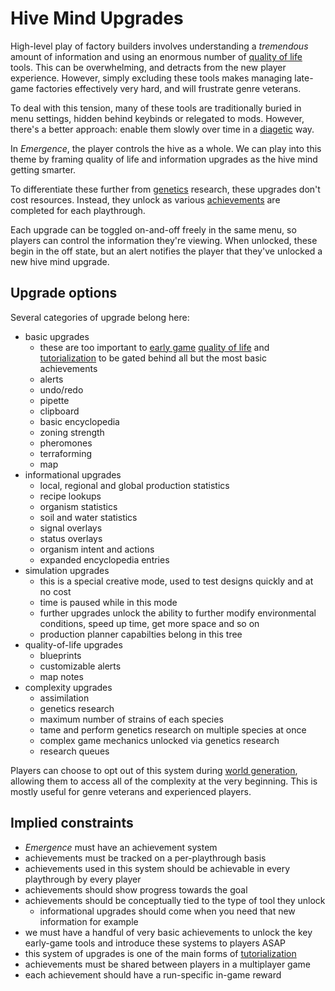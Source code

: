 # Hive Mind Upgrades

High-level play of factory builders involves understanding a *tremendous* amount of information and using an enormous number of [quality of life](../glossary.md#quality-of-life) tools.
This can be overwhelming, and detracts from the new player experience.
However, simply excluding these tools makes managing late-game factories effectively very hard, and will frustrate genre veterans.

To deal with this tension, many of these tools are traditionally buried in menu settings, hidden behind keybinds or relegated to mods.
However, there's a better approach: enable them slowly over time in a [diagetic](../glossary.md#diagetic) way.

In *Emergence*, the player controls the hive as a whole.
We can play into this theme by framing quality of life and information upgrades as the hive mind getting smarter.

To differentiate these further from [genetics](genetics.md) research, these upgrades don't cost resources.
Instead, they unlock as various [achievements](../glossary.md#achievements) are completed for each playthrough.

Each upgrade can be toggled on-and-off freely in the same menu, so players can control the information they're viewing.
When unlocked, these begin in the off state, but an alert notifies the player that they've unlocked a new hive mind upgrade.

## Upgrade options

Several categories of upgrade belong here:

- basic upgrades
  - these are too important to [early game](../glossary.md#early-game-mid-game-and-late-game) [quality of life](../glossary.md#quality-of-life) and [tutorialization](../glossary.md#tutorialization) to be gated behind all but the most basic achievements
  - alerts
  - undo/redo
  - pipette
  - clipboard
  - basic encyclopedia
  - zoning strength
  - pheromones
  - terraforming
  - map
- informational upgrades
  - local, regional and global production statistics
  - recipe lookups
  - organism statistics
  - soil and water statistics
  - signal overlays
  - status overlays
  - organism intent and actions
  - expanded encyclopedia entries
- simulation upgrades
  - this is a special creative mode, used to test designs quickly and at no cost
  - time is paused while in this mode
  - further upgrades unlock the ability to further modify environmental conditions, speed up time, get more space and so on
  - production planner capabilties belong in this tree
- quality-of-life upgrades
  - blueprints
  - customizable alerts
  - map notes
- complexity upgrades
  - assimilation
  - genetics research
  - maximum number of strains of each species
  - tame and perform genetics research on multiple species at once
  - complex game mechanics unlocked via genetics research
  - research queues

Players can choose to opt out of this system during [world generation](../glossary.md#world-generation), allowing them to access all of the complexity at the very beginning.
This is mostly useful for genre veterans and experienced players.

## Implied constraints

- *Emergence* must have an achievement system
- achievements must be tracked on a per-playthrough basis
- achievements used in this system should be achievable in every playthrough by every player
- achievements should show progress towards the goal
- achievements should be conceptually tied to the type of tool they unlock
  - informational upgrades should come when you need that new information for example
- we must have a handful of very basic achievements to unlock the key early-game tools and introduce these systems to players ASAP
- this system of upgrades is one of the main forms of [tutorialization](../glossary.md#tutorialization)
- achievements must be shared between players in a multiplayer game
- each achievement should have a run-specific in-game reward
